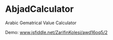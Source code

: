 # AbjadCalculator
Arabic Gematrical Value Calculator

Demo: www.jsfiddle.net/ZarifinKolesi/awd16oq5/2
